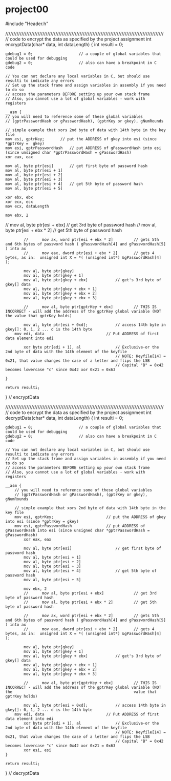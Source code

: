 # project00


#include "Header.h"

//////////////////////////////////////////////////////////////////////////////////////////////////
// code to encrypt the data as specified by the project assignment
int encryptData(char* data, int dataLength)
{
	int resulti = 0;

	gdebug1 = 0;					// a couple of global variables that could be used for debugging
	gdebug2 = 0;					// also can have a breakpoint in C code

	// You can not declare any local variables in C, but should use resulti to indicate any errors
	// Set up the stack frame and assign variables in assembly if you need to do so
	// access the parameters BEFORE setting up your own stack frame
	// Also, you cannot use a lot of global variables - work with registers

	__asm {
	// you will need to reference some of these global variables
	// (gptrPasswordHash or gPasswordHash), (gptrKey or gkey), gNumRounds

	// simple example that xors 2nd byte of data with 14th byte in the key file
	mov esi, gptrKey;		// put the ADDRESS of gkey into esi (since *gptrKey =  gkey)
	mov esi, gptrPasswordHash	// put ADDRESS of gPasswordHash into esi (since unsigned char *gptrPasswordHash = gPasswordHash)
	xor eax, eax

	mov al, byte ptr[esi]		// get first byte of password hash
	mov al, byte ptr[esi + 1]
	mov al, byte ptr[esi + 2]
	mov al, byte ptr[esi + 3]
	mov al, byte ptr[esi + 4]	// get 5th byte of password hash
	mov al, byte ptr[esi + 5]

	xor ebx, ebx
	xor ecx, ecx
	mov ecx, dataLength

	mov ebx, 2
//	mov al, byte ptr[esi + ebx]	    // get 3rd byte of password hash
//	mov al, byte ptr[esi + ebx * 2]	    // get 5th byte of password hash

			//		mov ax, word ptr[esi + ebx * 2]			// gets 5th and 6th bytes of password hash ( gPasswordHash[4] and gPasswordHash[5] ) into ax
			//		mov eax, dword ptr[esi + ebx * 2]		// gets 4 bytes, as in:  unsigned int X = *( (unsigned int*) &gPasswordHash[4] );

			mov al, byte ptr[gkey]
			mov al, byte ptr[gkey + 1]
			mov al, byte ptr[gkey + ebx]			// get's 3rd byte of gkey[] data
			mov al, byte ptr[gkey + ebx + 1]
			mov al, byte ptr[gkey + ebx + 2]
			mov al, byte ptr[gkey + ebx + 3]

			//		mov al, byte ptr[gptrKey + ebx]			// THIS IS INCORRECT - will add the address of the gptrKey global variable (NOT the value that gptrKey holds)

			mov al, byte ptr[esi + 0xd];			// access 14th byte in gkey[]: 0, 1, 2 ... d is the 14th byte
		mov edi, data			             	// Put ADDRESS of first data element into edi

			xor byte ptr[edi + 1], al				// Exclusive-or the 2nd byte of data with the 14th element of the keyfile
													// NOTE: Keyfile[14] = 0x21, that value changes the case of a letter and flips the LSB
													// Capital "B" = 0x42 becomes lowercase "c" since 0x42 xor 0x21 = 0x63

	}

	return resulti;
} // encryptData

//////////////////////////////////////////////////////////////////////////////////////////////////
// code to encrypt the data as specified by the project assignment
int decryptData(char* data, int dataLength)
{
	int resulti = 0;

	gdebug1 = 0;					// a couple of global variables that could be used for debugging
	gdebug2 = 0;					// also can have a breakpoint in C code

	// You can not declare any local variables in C, but should use resulti to indicate any errors
	// Set up the stack frame and assign variables in assembly if you need to do so
	// access the parameters BEFORE setting up your own stack frame
	// Also, you cannot use a lot of global variables - work with registers

	__asm {
		// you will need to reference some of these global variables
		// (gptrPasswordHash or gPasswordHash), (gptrKey or gkey), gNumRounds

		// simple example that xors 2nd byte of data with 14th byte in the key file
		mov esi, gptrKey;						// put the ADDRESS of gkey into esi (since *gptrKey = gkey)
		mov esi, gptrPasswordHash				// put ADDRESS of gPasswordHash into esi (since unsigned char *gptrPasswordHash = gPasswordHash)
			xor eax, eax

			mov al, byte ptr[esi]					// get first byte of password hash
			mov al, byte ptr[esi + 1]
			mov al, byte ptr[esi + 2]
			mov al, byte ptr[esi + 3]
			mov al, byte ptr[esi + 4]				// get 5th byte of password hash
			mov al, byte ptr[esi + 5]

			mov ebx, 2
			//		mov al, byte ptr[esi + ebx]				// get 3rd byte of password hash
			//		mov al, byte ptr[esi + ebx * 2]			// get 5th byte of password hash

			//		mov ax, word ptr[esi + ebx * 2]			// gets 5th and 6th bytes of password hash ( gPasswordHash[4] and gPasswordHash[5] ) into ax
			//		mov eax, dword ptr[esi + ebx * 2]		// gets 4 bytes, as in:  unsigned int X = *( (unsigned int*) &gPasswordHash[4] );

			mov al, byte ptr[gkey]
			mov al, byte ptr[gkey + 1]
			mov al, byte ptr[gkey + ebx]			// get's 3rd byte of gkey[] data
			mov al, byte ptr[gkey + ebx + 1]
			mov al, byte ptr[gkey + ebx + 2]
			mov al, byte ptr[gkey + ebx + 3]

			//		mov al, byte ptr[gptrKey + ebx]			// THIS IS INCORRECT - will add the address of the gptrKey global variable (NOT the                                                     value that gptrKey holds)

			mov al, byte ptr[esi + 0xd];			// access 14th byte in gkey[]: 0, 1, 2 ... d is the 14th byte
		mov edi, data			             	// Put ADDRESS of first data element into edi
			xor byte ptr[edi + 1], al				// Exclusive-or the 2nd byte of data with the 14th element of the keyfile
													// NOTE: Keyfile[14] = 0x21, that value changes the case of a letter and flips the LSB
													// Capital "B" = 0x42 becomes lowercase "c" since 0x42 xor 0x21 = 0x63
			xor esi, esi
	}

	return resulti;

} // decryptData
